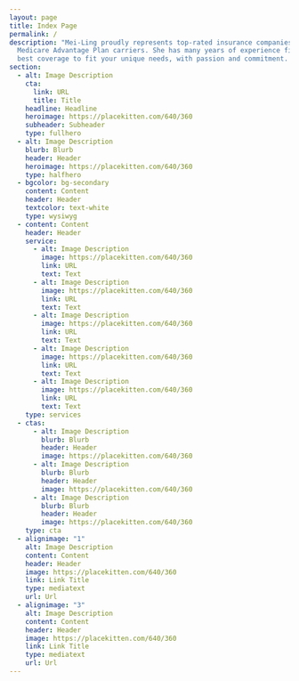 ```yaml
---
layout: page
title: Index Page
permalink: /
description: "Mei-Ling proudly represents top-rated insurance companies and
  Medicare Advantage Plan carriers. She has many years of experience finding the
  best coverage to fit your unique needs, with passion and commitment. "
section:
  - alt: Image Description
    cta:
      link: URL
      title: Title
    headline: Headline
    heroimage: https://placekitten.com/640/360
    subheader: Subheader
    type: fullhero
  - alt: Image Description
    blurb: Blurb
    header: Header
    heroimage: https://placekitten.com/640/360
    type: halfhero
  - bgcolor: bg-secondary
    content: Content
    header: Header
    textcolor: text-white
    type: wysiwyg
  - content: Content
    header: Header
    service:
      - alt: Image Description
        image: https://placekitten.com/640/360
        link: URL
        text: Text
      - alt: Image Description
        image: https://placekitten.com/640/360
        link: URL
        text: Text
      - alt: Image Description
        image: https://placekitten.com/640/360
        link: URL
        text: Text
      - alt: Image Description
        image: https://placekitten.com/640/360
        link: URL
        text: Text
      - alt: Image Description
        image: https://placekitten.com/640/360
        link: URL
        text: Text
    type: services
  - ctas:
      - alt: Image Description
        blurb: Blurb
        header: Header
        image: https://placekitten.com/640/360
      - alt: Image Description
        blurb: Blurb
        header: Header
        image: https://placekitten.com/640/360
      - alt: Image Description
        blurb: Blurb
        header: Header
        image: https://placekitten.com/640/360
    type: cta
  - alignimage: "1"
    alt: Image Description
    content: Content
    header: Header
    image: https://placekitten.com/640/360
    link: Link Title
    type: mediatext
    url: Url
  - alignimage: "3"
    alt: Image Description
    content: Content
    header: Header
    image: https://placekitten.com/640/360
    link: Link Title
    type: mediatext
    url: Url
---
```

